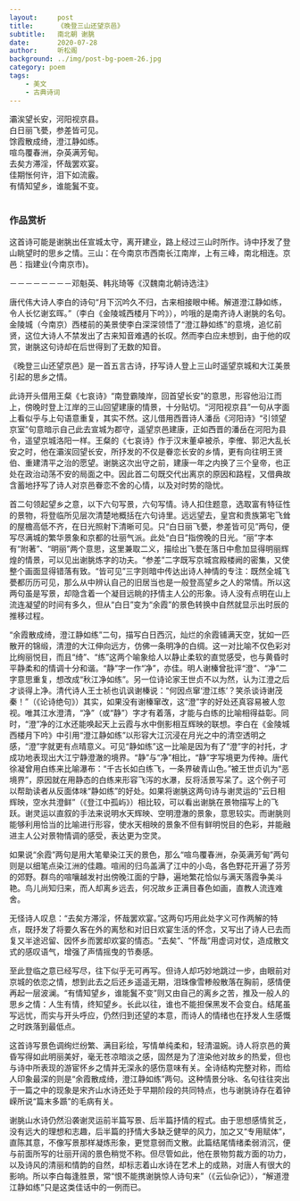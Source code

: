 ```yaml
---
layout:     post
title:      《晚登三山还望京邑》
subtitle:   南北朝 谢朓
date:       2020-07-28
author:     听松阁
background: ../img/post-bg-poem-26.jpg
category: poem
tags:
    - 美文
    - 古典诗词
---
```


灞涘望长安，河阳视京县。<br>
白日丽飞甍，参差皆可见。<br>
馀霞散成绮，澄江静如练。<br>
喧鸟覆春洲，杂英满芳甸。<br>
去矣方滞淫，怀哉罢欢宴。<br>
佳期怅何许，泪下如流霰。<br>
有情知望乡，谁能鬒不变。<br>
<br>


### 作品赏析
这首诗可能是谢朓出任宣城太守，离开建业，路上经过三山时所作。诗中抒发了登山眺望时的思乡之情。三山：在今南京市西南长江南岸，上有三峰，南北相连。京邑：指建业(今南京市)。

－－－－－－－－邓魁英、韩兆琦等《汉魏南北朝诗选注》

唐代伟大诗人李白的诗句“月下沉吟久不归，古来相接眼中稀。解道澄江静如练，令人长忆谢玄晖。”（李白《金陵城西楼月下吟》），吟哦的是南齐诗人谢朓的名句。金陵城（今南京）西楼前的美景使李白深深领悟了“澄江静如练”的意境，追忆前贤，这位大诗人不禁发出了古来知音难遇的长叹。然而李白应未想到，由于他的叹赏，谢朓这句诗却在后世得到了无数的知音。

《晚登三山还望京邑》是一首五言古诗，抒写诗人登上三山时遥望京城和大江美景引起的思乡之情。

此诗开头借用王粲《七哀诗》“南登霸陵岸，回首望长安”的意思，形容他沿江而上，傍晚时登上江岸的三山回望建康的情景，十分贴切。“河阳视京县”一句从字面上看似乎与上句语意重复，其实不然。这儿借用西晋诗人潘岳《河阳诗》“引领望京室”句意暗示自己此去宣城为郡守，遥望京邑建康，正如西晋的潘岳在河阳为县令，遥望京城洛阳一样。王粲的《七哀诗》作于汉末董卓被杀，李傕、郭汜大乱长安之时，他在灞涘回望长安，所抒发的不仅是眷恋长安的乡情，更有向往明王贤伯、重建清平之治的愿望。谢朓这次出守之前，建康一年之内换了三个皇帝，也正处在政治动荡不安的局面之中。因此首二句既交代出离京的原因和路程，又借典故含蓄地抒写了诗人对京邑眷恋不舍的心情，以及对时势的隐忧。

首二句领起望乡之意，以下六句写景，六句写情。诗人扣住题意，选取富有特征性的景物，将登临所见层次清楚地概括在六句诗里。远远望去，皇宫和贵族第宅飞耸的屋檐高低不齐，在日光照射下清晰可见。只“白日丽飞甍，参差皆可见”两句，便写尽满城的繁华景象和京都的壮丽气派。此处“白日”指傍晚的日光。“丽”字本有“附著”、“明丽”两个意思，这里兼取二义，描绘出飞甍在落日中愈加显得明丽辉煌的情景，可以见出谢朓炼字的功夫。“参差”二字既写京城宫殿楼阙的密集，又使整个画面显得错落有致。“皆可见”三字则暗中传达出诗人神情的专注：既然全城飞甍都历历可见，那么从中辨认自己的旧居当也是一般登高望乡之人的常情。所以这两句虽是写景，却隐含着一个凝目远眺的抒情主人公的形象。诗人没有点明在山上流连凝望的时间有多久，但从“白日”变为“余霞”的景色转换中自然就显示出时辰的推移过程。

“余霞散成绮，澄江静如练”二句，描写白日西沉，灿烂的余霞铺满天空，犹如一匹散开的锦缎，清澄的大江伸向远方，仿佛一条明净的白绸。这一对比喻不仅色彩对比绚丽悦目，而且“绮”、“练”这两个喻象给人以静止柔软的直觉感受，也与黄昏时平静柔和的情调十分和谐。“静”字一作“净”，亦佳。明人谢榛曾批评“澄”、“净”二字意思重复，想改成“秋江净如练”。另一位诗论家王世贞不以为然，认为江澄之后才谈得上净。清代诗人王士祯也讥讽谢榛说：“何因点窜‘澄江练’？笑杀谈诗谢茂秦！”（《论诗绝句》）其实，如果没有谢榛窜改，这“澄”字的好处还真容易被人忽视。唯其江水澄清，“净”（或“静”）字才有着落，才能与白练的比喻相得益彰。同时，“澄”净的江水还能唤起天上云霞与水中倒影相互辉映的联想。李白在《金陵城西楼月下吟》中引用“澄江静如练”以形容大江沉浸在月光之中的清空透明之感，“澄”字就更有点晴意义。可见“静如练”这一比喻是因为有了“澄”字的衬托，才成功地表现出大江宁静澄澈的境界。“静”与“净”相比，“静”字写境更为传神。唐代徐凝曾用白练来比喻瀑布：“千古长如白练飞，一条界破青山色。”被王世贞讥为“恶境界”，原因就在用静态的白练来形容飞泻的水瀑，反将活景写呆了。这个例子可以帮助读者从反面体味“静如练”的好处。如果将谢朓这两句诗与谢灵运的“云日相辉映，空水共澄鲜”（《登江中孤屿》）相比较，可以看出谢朓在景物描写上的飞跃。谢灵运以直叙的手法来说明水天辉映、空明澄澈的景象，意思较实。而谢朓则能够利用恰当的比喻进行形容，使水天相映的景象不但有鲜明悦目的色彩，并能融进主人公对景物情调的感受，表达更为空灵。

如果说“余霞”两句是用大笔晕染江天的景色，那么“喧鸟覆春洲，杂英满芳甸”两句则是以细笔点染江洲的佳趣。喧闹的归鸟盖满了江中的小岛，各色野花开遍了芬芳的郊野。群鸟的喧嚷越发衬出傍晚江面的宁静，遍地繁花恰似与满天落霞争美斗艳。鸟儿尚知归来，而人却离乡远去，何况故乡正满目春色如画，直教人流连难舍。

无怪诗人叹息：“去矣方滞淫，怀哉罢欢宴。”这两句巧用此处字义可作两解的特点，既抒发了将要久客在外的离愁和对旧日欢宴生活的怀念，又写出了诗人已去而复又半途迟留、因怀乡而罢却欢宴的情态。“去矣”、“怀哉”用虚词对仗，造成散文式的感叹语气，增强了声情摇曳的节奏感。

至此登临之意已经写尽，往下似乎无可再写。但诗人却巧妙地跳过一步，由眼前对京城的依恋之情，想到此去之后还乡遥遥无期，泪珠像雪糁般散落在胸前，感情便再起一层波澜。“有情知望乡，谁能鬒不变”则又由自己的离乡之苦，推及一般人的思乡之情：人生有情，终知望乡。长此以往，谁也不能担保黑发不会变白。结尾虽写远忧，而实与开头呼应，仍然归到还望的本意，而诗人的情绪也在抒发人生感慨之时跌落到最低点。

这首诗写景色调绚烂纷繁、满目彩绘，写情单纯柔和，轻清温婉。诗人将京邑的黄昏写得如此明丽美好，毫无苍凉暗淡之感，固然是为了渲染他对故乡的热爱，但也与诗中所表现的游宦怀乡之情并无深永的感伤意味有关。全诗结构完整对称，而给人印象最深的则是“余霞散成绮，澄江静如练”两句。这种情景分咏、名句往往突出于一篇之中的现象是宋齐山水诗还处于早期阶段的共同特点，也与谢朓诗存在着钟嵘所说“篇末多踬”的毛病有关。

谢朓山水诗仍然沿袭谢灵运前半篇写景、后半篇抒情的程式。由于思想感情贫乏，没有远大的理想和志趣，后半篇的抒情大多缺乏健举的风力，加之又“专用赋体”，直陈其意，不像写景那样凝炼形象，更觉意弱而文散。此篇结尾情绪柔弱消沉，便与前面所写的壮丽开阔的景色稍觉不称。但尽管如此，他在景物剪裁方面的功力，以及诗风的清丽和情韵的自然，却标志着山水诗在艺术上的成熟，对唐人有很大的影响。所以李白每逢胜景，常“恨不能携谢朓惊人诗句来”（《云仙杂记》），“解道澄江静如练”只是这类佳话中的一例而已。
